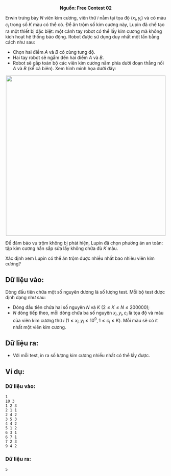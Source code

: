 **<center>Nguồn:  Free Contest 02</center>**

Erwin trưng bày $N$ viên kim cương, viên thứ $i$ nằm tại tọa độ $(x_i, y_i)$ và có màu $c_i$ trong số $K$ màu có thể có. Để ăn trộm số kim cương này, Lupin đã chế tạo ra một thiết bị đặc biệt: một cánh tay robot có thể lấy kim cương mà không kích hoạt hệ thống báo động. Robot được sử dụng duy nhất một lần bằng cách như sau:
- Chọn hai điểm $A$ và $B$ có cùng tung độ.
- Hai tay robot sẽ ngắm đến hai điểm $A$ và $B$.
- Robot sẽ gắp toàn bộ các viên kim cương nằm phía dưới đoạn thẳng nối $A$ và $B$ (kể cả biên).
Xem hình minh họa dưới đây:
<center><img src="/images/problems/2009/jewel.png" width=500px></center>

Để đảm bảo vụ trộm không bị phát hiện, Lupin đã chọn phương án an toàn: tập kim cương hắn sắp sửa lấy không chứa đủ $K$ màu.

Xác định xem Lupin có thể ăn trộm được nhiều nhất bao nhiêu viên kim cương?

## Dữ liệu vào:
Dòng đầu tiên chứa một số nguyên dương là số lượng test. Mỗi bộ test được định dạng như sau:
- Dòng đầu tiên chứa hai số nguyên $N$ và $K\ (2 ≤ K ≤ N ≤ 200000)$;
- $N$ dòng tiếp theo, mỗi dòng chứa ba số nguyên $x_i, y_i, c_i$ là tọa độ và màu của viên kim cương thứ $i$ $(1 ≤ x_i, y_i ≤ 10^9, 1 ≤ c_i ≤ K)$. Mỗi màu sẽ có ít nhất một viên kim cương.

## Dữ liệu ra:
- Với mỗi test, in ra số lượng kim cương nhiều nhất có thể lấy được.

## Ví dụ:
### Dữ liệu vào:
```
1
10 3
1 2 3
2 1 1
2 4 2
3 5 3
4 4 2
5 1 2
6 3 1
6 7 1
7 2 3
9 4 2
```

### Dữ liệu ra:
```
5
```